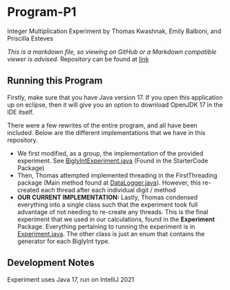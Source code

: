 # Program-P1
Integer Multiplication Experiment
by Thomas Kwashnak, Emily Balboni, and Priscilla Esteves

*This is a markdown file, so viewing on GitHub or a Markdown compatible viewer is advised.* Repository can be found at [link](https://github.com/CSC-215-Coding-Assignments/Program-P1)

## Running this Program
Firstly, make sure that you have Java version 17. If you open this application up on eclipse, then it will give you an option to download OpenJDK 17 in the IDE itself.

There were a few rewrites of the entire program, and all have been included. Below are the different implementations that we have in this repository.
 - We first modified, as a group, the implementation of the provided experiment. See [BiglyIntExperiment.java](/src/StarterCode/BiglyIntExperiment.java) (Found in the StarterCode Package)
 - Then, Thomas attempted implemented threading in the FirstThreading package (Main method found at [DataLogger.java](src/FirstThreading/DataLogger.java)). However, this re-created each thread after each individual digit / method
 - **OUR CURRENT IMPLEMENTATION:** Lastly, Thomas condensed everything into a single class such that the experiment took full advantage of not needing to re-create any threads. This is the final experiment that we used in our calculations, found in the **Experiment** Package. Everything pertaining to running the experiment is in [Experiment.java](src/Experiment/Experiment.java). The other class is just an enum that contains the generator for each BiglyInt type.

## Development Notes
Experiment uses Java 17, run on IntelliJ 2021